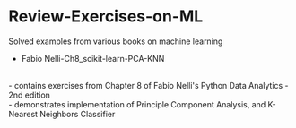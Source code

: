 # Review-Exercises-on-ML
Solved examples from various books on machine learning

- Fabio Nelli-Ch8_scikit-learn-PCA-KNN
<br>
    - contains exercises from Chapter 8 of Fabio Nelli's Python Data Analytics - 2nd edition
<br>
    - demonstrates implementation of Principle Component Analysis, and K-Nearest Neighbors Classifier
 
